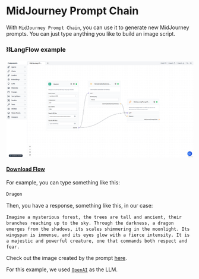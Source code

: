 # MidJourney Prompt Chain

With `MidJourney Prompt Chain`, you can use it to generate new MidJourney prompts. You can just type anything you like to build an image script.

### ⛓️LangFlow example

![MidJourney Prompt Chain](img/midjourney-prompt-chain.png)

 #### <a target="\_blank" href="json_files/MidJourney_Prompt_Chain.json" download>Download Flow</a>

For example, you can type something like this:

```bash
Dragon
```

Then, you have a response, something like this, in our case:

```text
Imagine a mysterious forest, the trees are tall and ancient, their branches reaching up to the sky. Through the darkness, a dragon emerges from the shadows, its scales shimmering in the moonlight. Its wingspan is immense, and its eyes glow with a fierce intensity. It is a majestic and powerful creature, one that commands both respect and fear.
```
Check out the image created by the prompt [here](https://www.bing.com/images/create/imagine-a-mysterious-forest2c-the-trees-are-tall-an/6440616907a941798a21294c224f089c?id=qCNeV4ysTxKW8xKfqsx4zg%3d%3d&view=detailv2&idpp=genimg&FORM=GCRIDP&mode=overlay).

For this example, we used [`OpenAI`](https://platform.openai.com/) as the LLM.